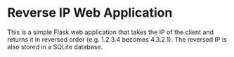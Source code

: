 
# Reverse IP Web Application

This is a simple Flask web application that takes the IP of the client and returns it in reversed order (e.g. 1.2.3.4 becomes 4.3.2.1). The reversed IP is also stored in a SQLite database.

